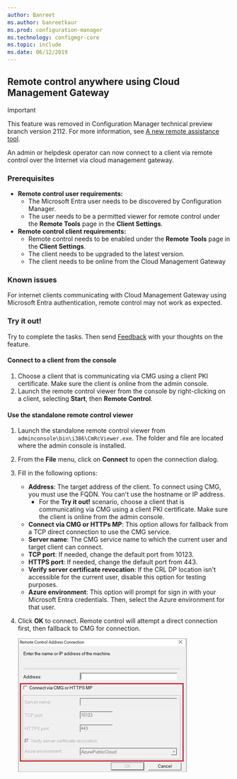 ```yaml
---
author: Banreet
ms.author: banreetkaur
ms.prod: configuration-manager
ms.technology: configmgr-core
ms.topic: include
ms.date: 06/12/2019
---
```


## Remote control anywhere using Cloud Management Gateway
<!--4575930-->

> [!IMPORTANT]
> This feature was removed in Configuration Manager technical preview branch version 2112. For more information, see [A new remote assistance tool](../../../2021/technical-preview-2112.md#bkmk_cmgrc).

An admin or helpdesk operator can now connect to a client via remote control over the Internet via cloud management gateway.

### Prerequisites

- **Remote control user requirements:**
   - The Microsoft Entra user needs to be discovered by Configuration Manager.
   - The user needs to be a permitted viewer for remote control under the **Remote Tools** page in the **Client Settings**.
- **Remote control client requirements:**
   - Remote control needs to be enabled under the **Remote Tools** page in the **Client Settings**.
   - The client needs to be upgraded to the latest version.
   - The client needs to be online from the Cloud Management Gateway

### Known issues

For internet clients communicating with Cloud Management Gateway using Microsoft Entra authentication, remote control may not work as expected.

### Try it out!

Try to complete the tasks. Then send [Feedback](../../../../understand/product-feedback.md) with your thoughts on the feature.

#### Connect to a client from the console

1. Choose a client that is communicating via CMG using a client PKI certificate. Make sure the client is online from the admin console. 
1. Launch the remote control viewer from the console by right-clicking on a client, selecting **Start**, then **Remote Control**.


#### Use the standalone remote control viewer

1. Launch the standalone remote control viewer from `adminconsole\bin\i386\CmRcViewer.exe`. The folder and file are located where the admin console is installed.
1. From the **File** menu, click on **Connect** to open the connection dialog.
1. Fill in the following options:
   - **Address**: The target address of the client. To connect using CMG, you must use the FQDN. You can't use the hostname or IP address.
       - For the **Try it out!** scenario, choose a client that is communicating via CMG using a client PKI certificate. Make sure the client is online from the admin console.  
   - **Connect via CMG or HTTPs MP**: This option allows for fallback from a TCP direct connection to use the CMG service.
   - **Server name**: The CMG service name to which the current user and target client can connect.
   - **TCP port**: If needed, change the default port from 10123.
   - **HTTPS port**: If needed, change the default port from 443.
   - **Verify server certificate revocation**: If the CRL DP location isn't accessible for the current user, disable this option for testing purposes.
   - **Azure environment**: This option will prompt for sign in with your Microsoft Entra credentials. Then, select the Azure environment for that user.
1. Click **OK** to connect. Remote control will attempt a direct connection first, then fallback to CMG for connection. 


    ![CMG remote control options](../../media/4575930-remote-control-cmg.png)
